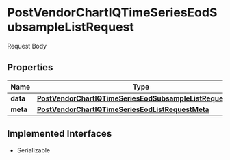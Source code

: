 

# PostVendorChartIQTimeSeriesEodSubsampleListRequest

Request Body

## Properties

Name | Type | Description | Notes
------------ | ------------- | ------------- | -------------
**data** | [**PostVendorChartIQTimeSeriesEodSubsampleListRequestData**](PostVendorChartIQTimeSeriesEodSubsampleListRequestData.md) |  | 
**meta** | [**PostVendorChartIQTimeSeriesEodListRequestMeta**](PostVendorChartIQTimeSeriesEodListRequestMeta.md) |  |  [optional]


## Implemented Interfaces

* Serializable


